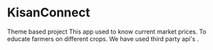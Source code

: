 # KisanConnect
Theme based project 
This app used to know current market prices.
To educate farmers on different crops.
We have used third party api's .
